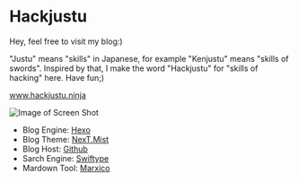 # Hackjustu

Hey, feel free to visit my blog:)

"Justu" means "skills" in Japanese, for example "Kenjustu" means "skills of swords". Inspired by that, I make the word "Hackjustu" for "skills of hacking" here. Have fun;)

www.hackjustu.ninja

![Image of Screen Shot](https://github.com/hackjustu/Hackjustu/blob/master/ScreenShot.png)

- Blog Engine: [Hexo](https://hexo.io/)
- Blog Theme: [NexT.Mist](https://github.com/iissnan/hexo-theme-next)
- Blog Host: [Github](https://github.com/hackjustu/hackjustu.github.io)
- Sarch Engine: [Swiftype](https://swiftype.com/)
- Mardown Tool: [Marxico](https://marxi.co/)
